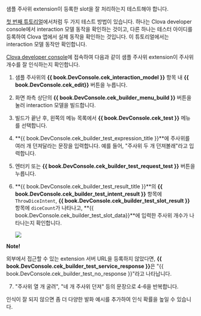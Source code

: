 샘플 주사위 extension이 등록한 slot을 잘 처리하는지 테스트해야 합니다.

[첫 번째 튜토리얼](/CEK/Tutorials/Build_Simple_Extension.md)에서처럼 두 가지 테스트 방법이 있습니다. 하나는 Clova developer console에서 interaction 모델 동작을 확인하는 것이고, 다른 하나는 테스터 아이디를 등록하여 Clova 앱에서 실제 동작을 확인하는 것입니다.
이 튜토리얼에서는 interaction 모델 동작만 확인합니다.

<a href="{{ book.ServiceEnv.DeveloperConsoleURL }}/cek/#/list" target="_blank">Clova developer console</a>에 접속하여 다음과 같이 샘플 주사위 extension이 주사위 개수를 잘 인식하는지 확인합니다.
1. 샘플 주사위의 **{{ book.DevConsole.cek_interaction_model }}** 항목 내 **{{ book.DevConsole.cek_edit}}** 버튼을 누릅니다.
2. 화면 좌측 상단의 **{{ book.DevConsole.cek_builder_menu_build }}** 버튼을 눌러 interaction 모델을 빌드합니다.
3. 빌드가 끝난 후, 왼쪽의 메뉴 목록에서 **{{ book.DevConsole.cek_test }}** 메뉴를 선택합니다.
4. **{{ book.DevConsole.cek_builder_test_expression_title }}**에 주사위를 여러 개 던져달라는 문장을 입력합니다. 예를 들어, "주사위 두 개 던져볼래"라고 입력합니다.
5. 엔터키 또는 **{{ book.DevConsole.cek_builder_test_request_test }}** 버튼을 누릅니다.
6. **{{ book.DevConsole.cek_builder_test_result_title }}**의 **{{ book.DevConsole.cek_builder_test_intent_result }}** 항목에 `ThrowDiceIntent`, **{{ book.DevConsole.cek_builder_test_slot_result }}** 항목에 `diceCount`가 나타나고, **{{ book.DevConsole.cek_builder_test_slot_data}}**에 입력한 주사위 개수가 나타나는지 확인합니다.

	<img src="/CEK/Resources/Images/CEK_Tutorial_Builtin_Type_Slot_Test.png" style="max-width:800px;"/>

  <div class="note">
	<p><strong>Note!</strong></p>
	<p>외부에서 접근할 수 있는 extension 서버 URL을 등록하지 않았다면, <strong>{{ book.DevConsole.cek_builder_test_service_response }}</strong>은 "{{ book.DevConsole.cek_builder_test_no_response }}"라고 나타납니다.</p>
	</div>

7. "주사위 열 개 굴려", "네 개 주사위 던져" 등의 문장으로 4-6을 반복합니다.

인식이 잘 되지 않으면 좀 더 다양한 발화 예시를 추가하여 인식 확률을 높일 수 있습니다.
